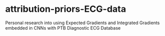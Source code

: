 # attribution-priors-ECG-data
Personal research into using Expected Gradients and Integrated Gradients embedded in CNNs with PTB Diagnostic ECG Database
